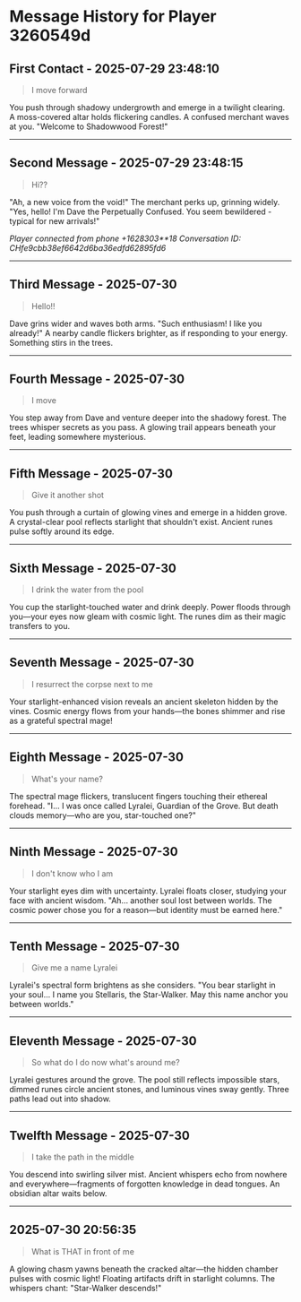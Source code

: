 # Message History for Player 3260549d

## First Contact - 2025-07-29 23:48:10

> I move forward

You push through shadowy undergrowth and emerge in a twilight clearing. A moss-covered altar holds flickering candles. A confused merchant waves at you. "Welcome to Shadowwood Forest!"

---

## Second Message - 2025-07-29 23:48:15

> Hi??

"Ah, a new voice from the void!" The merchant perks up, grinning widely. "Yes, hello! I'm Dave the Perpetually Confused. You seem bewildered - typical for new arrivals!"

*Player connected from phone +1628303**18*
*Conversation ID: CHfe9cbb38ef6642d6ba36edfd62895fd6*

---

## Third Message - 2025-07-30

> Hello!!

Dave grins wider and waves both arms. "Such enthusiasm! I like you already!" A nearby candle flickers brighter, as if responding to your energy. Something stirs in the trees.

---

## Fourth Message - 2025-07-30

> I move

You step away from Dave and venture deeper into the shadowy forest. The trees whisper secrets as you pass. A glowing trail appears beneath your feet, leading somewhere mysterious.

---

## Fifth Message - 2025-07-30

> Give it another shot

You push through a curtain of glowing vines and emerge in a hidden grove. A crystal-clear pool reflects starlight that shouldn't exist. Ancient runes pulse softly around its edge.

---

## Sixth Message - 2025-07-30

> I drink the water from the pool

You cup the starlight-touched water and drink deeply. Power floods through you—your eyes now gleam with cosmic light. The runes dim as their magic transfers to you.

---

## Seventh Message - 2025-07-30

> I resurrect the corpse next to me

Your starlight-enhanced vision reveals an ancient skeleton hidden by the vines. Cosmic energy flows from your hands—the bones shimmer and rise as a grateful spectral mage!

---

## Eighth Message - 2025-07-30

> What's your name?

The spectral mage flickers, translucent fingers touching their ethereal forehead. "I... I was once called Lyralei, Guardian of the Grove. But death clouds memory—who are you, star-touched one?"

---

## Ninth Message - 2025-07-30

> I don't know who I am

Your starlight eyes dim with uncertainty. Lyralei floats closer, studying your face with ancient wisdom. "Ah... another soul lost between worlds. The cosmic power chose you for a reason—but identity must be earned here."

---

## Tenth Message - 2025-07-30

> Give me a name Lyralei

Lyralei's spectral form brightens as she considers. "You bear starlight in your soul... I name you Stellaris, the Star-Walker. May this name anchor you between worlds."

---

## Eleventh Message - 2025-07-30

> So what do I do now what's around me?

Lyralei gestures around the grove. The pool still reflects impossible stars, dimmed runes circle ancient stones, and luminous vines sway gently. Three paths lead out into shadow.

---

## Twelfth Message - 2025-07-30

> I take the path in the middle 

You descend into swirling silver mist. Ancient whispers echo from nowhere and everywhere—fragments of forgotten knowledge in dead tongues. An obsidian altar waits below.

---

## 2025-07-30 20:56:35

> What is THAT in front of me

A glowing chasm yawns beneath the cracked altar—the hidden chamber pulses with cosmic light! Floating artifacts drift in starlight columns. The whispers chant: "Star-Walker descends!"